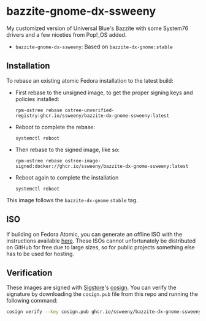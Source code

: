 # bazzite-gnome-dx-ssweeny

My customized version of Universal Blue's Bazzite with some System76 drivers and a few niceties from Pop!_OS added.

* `bazzite-gnome-dx-ssweeny`: Based on `bazzite-dx-gnome:stable`

## Installation

To rebase an existing atomic Fedora installation to the latest build:

- First rebase to the unsigned image, to get the proper signing keys and policies installed:
  ```
  rpm-ostree rebase ostree-unverified-registry:ghcr.io/ssweeny/bazzite-dx-gnome-ssweeny:latest
  ```
- Reboot to complete the rebase:
  ```
  systemctl reboot
  ```
- Then rebase to the signed image, like so:
  ```
  rpm-ostree rebase ostree-image-signed:docker://ghcr.io/ssweeny/bazzite-dx-gnome-ssweeny:latest
  ```
- Reboot again to complete the installation
  ```
  systemctl reboot
  ```

This image follows the `bazzite-dx-gnome` `stable` tag.

## ISO

If building on Fedora Atomic, you can generate an offline ISO with the instructions available [here](https://blue-build.org/learn/universal-blue/#fresh-install-from-an-iso). These ISOs cannot unfortunately be distributed on GitHub for free due to large sizes, so for public projects something else has to be used for hosting.

## Verification

These images are signed with [Sigstore](https://www.sigstore.dev/)'s [cosign](https://github.com/sigstore/cosign). You can verify the signature by downloading the `cosign.pub` file from this repo and running the following command:

```bash
cosign verify --key cosign.pub ghcr.io/ssweeny/bazzite-dx-gnome-ssweeny
```

